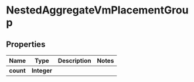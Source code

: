 

# NestedAggregateVmPlacementGroup


## Properties

Name | Type | Description | Notes
------------ | ------------- | ------------- | -------------
**count** | **Integer** |  | 




